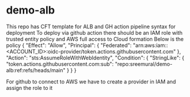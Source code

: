 # demo-alb
This repo has CFT template for ALB and GH action pipeline syntax for deployment
To deploy via github action there should be an IAM role with trusted entity policy and AWS full access to Cloud formation
Below is the policy
{
  "Effect": "Allow",
  "Principal": {
    "Federated": "arn:aws:iam::<ACCOUNT_ID>:oidc-provider/token.actions.githubusercontent.com"
  },
  "Action": "sts:AssumeRoleWithWebIdentity",
  "Condition": {
    "StringLike": {
      "token.actions.githubusercontent.com:sub": "repo:sreemural/demo-alb:ref:refs/heads/main"
    }
  }
}

For github to connect to AWS we have to create a provider in IAM and assign the role to it